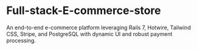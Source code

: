 # Full-stack-E-commerce-store
An end-to-end e-commerce platform leveraging Rails 7, Hotwire, Tailwind CSS, Stripe, and PostgreSQL with dynamic UI and robust payment processing.
